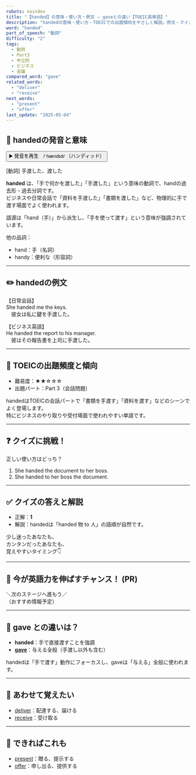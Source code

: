 ```yaml
---
robots: noindex
title: "【handed】の意味・使い方・例文 ― gaveとの違い【TOEIC英単語】"
description: "handedの意味・使い方・TOEICでの出題傾向をやさしく解説。例文・クイズ付きでgaveとの違いもわかりやすく学べます。"
word: "handed"
part_of_speech: "動詞"
difficulty: "2"
tags:
  - 動詞
  - Part3
  - 中立的
  - ビジネス
  - 会議
compared_word: "gave"
related_words:
  - "deliver"
  - "receive"
next_words:
  - "present"
  - "offer"
last_update: "2025-05-04"
---
```


## 🔰 handedの発音と意味

<button class="play-audio" onclick="playTTS('handed')">
  <span class="play-audio-main">
    ▶️ 発音を再生　/ˈhændɪd/
  </span>
  <span class="play-audio-sub">
    （ハンディッド）
  </span>
</button>

[動詞] 手渡した、渡した

**handed** は、「手で何かを渡した」「手渡した」という意味の動詞で、handの過去形・過去分詞です。  
ビジネスや日常会話で「資料を手渡した」「書類を渡した」など、物理的に手で渡す場面でよく使われます。

語源は「hand（手）」から派生し、「手を使って渡す」という意味が強調されています。

他の品詞：  
- hand：手（名詞）
- handy：便利な（形容詞）

---

## ✏️ handedの例文

【日常会話】  
She handed me the keys.  
　彼女は私に鍵を手渡した。

【ビジネス英語】  
He handed the report to his manager.  
　彼はその報告書を上司に手渡した。

---

## 🎯 TOEICの出題頻度と傾向

- 難易度：★★☆☆☆
- 出題パート：Part 3（会話問題）

handedはTOEICの会話パートで「書類を手渡す」「資料を渡す」などのシーンでよく登場します。  
特にビジネスのやり取りや受付場面で使われやすい単語です。

---

## ❓ クイズに挑戦！

正しい使い方はどっち？

1. She handed the document to her boss.  
2. She handed to her boss the document.

---

## ✅ クイズの答えと解説

- 正解：**1**
- 解説：handedは「handed 物 to 人」の語順が自然です。

少し迷ったあなたも、  
カンタンだったあなたも、  
覚えやすいタイミング👇️

---

## 🚀 今が英語力を伸ばすチャンス！ (PR)

<div class="info-center">
＼次のステージへ進もう／<br>  
（おすすめ情報予定）
</div>

---

## 🤔  gave との違いは？

- **handed**：手で直接渡すことを強調
- **[gave](/word/gave/)**：与える全般（手渡し以外も含む）

handedは「手で渡す」動作にフォーカスし、gaveは「与える」全般に使われます。

---

## 🧩 あわせて覚えたい

- [deliver](/word/deliver/)：配達する、届ける
- [receive](/word/receive/)：受け取る

---

## 📖 できればこれも

- [present](/word/present/)：贈る、提示する
- [offer](/word/offer/)：申し出る、提供する

<!-- cvid: aid31_bid07 -->
